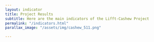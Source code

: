 ```yaml
---
layout: indicator
title: Project Results
subtitle: Here are the main indicators of the Lifft-Cashew Project
permalink: "/indicators.html"
parallax_image: "/assets/img/cashew_511.png"

---
```

